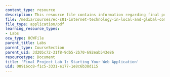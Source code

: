 ```yaml
---
content_type: resource
description: This resource file contains information regarding final project lab 1.
file: /media/courses/ec-s01-internet-technology-in-local-and-global-communities-spring-2005-summer-2005/08916cc8f1c53331e1771e8c6b38d115_MITEC_S01S05_sb00solb00.pdf
file_type: application/pdf
learning_resource_types:
- Labs
ocw_type: OCWFile
parent_title: Labs
parent_type: CourseSection
parent_uid: 3d205c72-31f8-9db5-2b70-692eab543e86
resourcetype: Document
title: 'Final Project Lab 1: Starting Your Web Application'
uid: 08916cc8-f1c5-3331-e177-1e8c6b38d115
---
```

